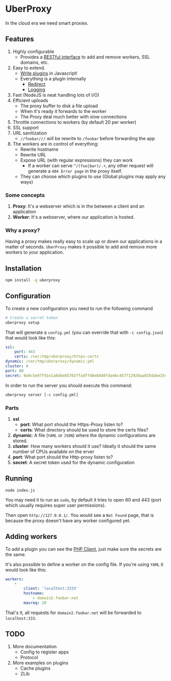 UberProxy
========

In the cloud era we need smart proxies.

## Features

1. Highly configurable
    - Provides a [RESTful interface](docs/protocol.md) to add and remove workers, SSL domains, etc.
2. Easy to extend.
    - [Write plugins](docs/plugins.md) in Javascript!
    - Everything is a plugin internally
        - [Redirect](plugins/redirect.js)
        - [Logging](plugins/logs.js)
3. Fast (NodeJS is neat handling lots of I/O)
4. Efficient uploads
    - The proxy buffer to disk a file upload
    - When it's ready it forwards to the worker
    - The Proxy deal much better with slow connections
5. Throttle connections to workers (by default 20 per worker)
6. SSL support
7. URL sanitization
    - `//foobar///` will be rewrite to `/foobar` before forwarding the app
8. The workers are in control of everything:
    - Rewrite hostname
    - Rewrite URL
    - Expose URL (with regular expressions) they can work
        - If a worker can serve `^/(foo|bar)/.+`, any other request will generate a `404 Error page` in the proxy itself.
    - They can choose which plugins to use (Global plugins may apply any ways)

### Some concepts

1. **Proxy**: It's a webserver which is in the between a client and an application
2. **Worker**: It's a webserver, where our application is hosted.


### Why a proxy?

Having a proxy makes really easy to scale up or down our applications in a matter of seconds. `UberProxy` makes it possible to add and remove more workers to your application.

## Installation
 
```bash
npm install -g uberproxy
```

## Configuration

To create a new configuration you need to run the following command

```bash
# Create a secret token
uberproxy setup
```

That will generate a `config.yml` (you can override that with `-c config.json`) that would look like this:

```yaml
ssl:
    port: 443
    certs: /var/tmp/uberproxy/https-certs
dynamic: /var/tmp/uberproxy/dynamic.yml
cluster: 4
port: 80
secret: 8e0c5e97f91e1a8dde85702ffadff48e8488fda46c457712920aa835dabe25c8
```

In order to run the server you should execute this command:

```bash
uberproxy server [-c config.yml]
```

### Parts

1. **ssl**
    * **port**: What port should the Https-Proxy listen to?
    * **certs**: What directory should be used to store the certs files?
2. **dynamic**: A file (`YAML` or `JSON`) where the dynamic configurations are stored.
3. **cluster**: How many workers should it use? Ideally it should the same number of CPUs available on the erver
4. **port**: What port should the Http-proxy listen to?
5. **secret**: A secret token used for the dynamic configuration


## Running

    node index.js

You may need it to run as `sudo`, by default it tries to open 80 and 443 (port which usually requires super user permissions).

Then open `http://127.0.0.1/`. You would see a `Not Found` page, that is because the proxy doesn't have any worker configured yet. 

## Adding workers

To add a plugin you can see the [PHP Client](https://github.com/uberproxy/php-sdk), just make sure the secrets are the same.

It's also possible to define a worker on the config file. If you're using `YAML` it would look like this:

```yaml
workers:
    -
        client: 'localhost:3333'
        hostname:
            - domain2.foobar.net
        maxreq: 20
```

That's it, all requests for `domain2.foobar.net` will be forwarded to `localhost:333`.

## TODO

1. More documentation
    - Config to register apps
    - Protocol 
2. More examples on plugins
    - Cache plugins
    - ZLib
